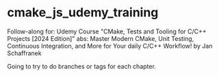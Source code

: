 # cmake_js_udemy_training
Follow-along for: Udemy Course "CMake, Tests and Tooling for C/C++ Projects [2024 Edition]" abs: Master Modern CMake, Unit Testing, Continuous Integration, and More for Your daily C/C++ Workflow! by Jan Schaffranek

Going to try to do branches or tags for each chapter.
